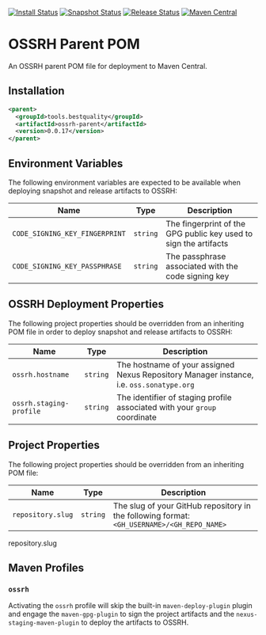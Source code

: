 [![Install Status](https://github.com/Best-Quality-Engineering/ossrh-parent/actions/workflows/install-snapshot.yml/badge.svg)](https://github.com/Best-Quality-Engineering/ossrh-parent/actions/workflows/install-snapshot.yml)
[![Snapshot Status](https://github.com/Best-Quality-Engineering/ossrh-parent/actions/workflows/deploy-ossrh-snapshot.yml/badge.svg)](https://github.com/Best-Quality-Engineering/ossrh-parent/actions/workflows/deploy-ossrh-snapshot.yml)
[![Release Status](https://github.com/Best-Quality-Engineering/ossrh-parent/actions/workflows/deploy-ossrh-release.yml/badge.svg)](https://github.com/Best-Quality-Engineering/ossrh-parent/actions/workflows/deploy-ossrh-release.yml)
[![Maven Central](https://img.shields.io/maven-central/v/tools.bestquality/ossrh-parent.svg?color=green&label=maven%20central)](https://search.maven.org/search?q=g:tools.bestquality%20AND%20a:ossrh-parent)

# OSSRH Parent POM
An OSSRH parent POM file for deployment to Maven Central.

## Installation
```xml
<parent>
  <groupId>tools.bestquality</groupId>
  <artifactId>ossrh-parent</artifactId>
  <version>0.0.17</version>
</parent>
```
## Environment Variables
The following environment variables are expected to be available when deploying snapshot and release artifacts to
OSSRH:

| Name                           | Type     | Description                                                      |
|--------------------------------|----------|------------------------------------------------------------------|
| `CODE_SIGNING_KEY_FINGERPRINT` | `string` | The fingerprint of the GPG public key used to sign the artifacts |
| `CODE_SIGNING_KEY_PASSPHRASE`  | `string` | The passphrase associated with the code signing key              |

## OSSRH Deployment Properties
The following project properties should be overridden from an inheriting POM file in order to deploy snapshot and 
release artifacts to OSSRH:

| Name                    | Type     | Description                                                                              |
|-------------------------|----------|------------------------------------------------------------------------------------------|
| `ossrh.hostname`        | `string` | The hostname of your assigned Nexus Repository Manager instance, i.e. `oss.sonatype.org` |
| `ossrh.staging-profile` | `string` | The identifier of staging profile associated with your `group` coordinate                |

## Project Properties
The following project properties should be overridden from an inheriting POM file:

| Name              | Type     | Description                                                                                |
|-------------------|----------|--------------------------------------------------------------------------------------------|
| `repository.slug` | `string` | The slug of your GitHub repository in the following format: `<GH_USERNAME>/<GH_REPO_NAME>` |

repository.slug

## Maven Profiles

### `ossrh`
Activating the `ossrh` profile will skip the built-in `maven-deploy-plugin` plugin and engage the `maven-gpg-plugin` to
sign the project artifacts and the `nexus-staging-maven-plugin` to deploy the artifacts to OSSRH.